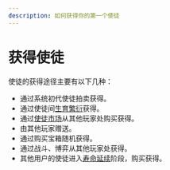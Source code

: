 ```yaml
---
description: 如何获得你的第一个使徒
---
```


# 获得使徒

使徒的获得途径主要有以下几种：

* 通过系统初代使徒拍卖获得。
* 通过使徒间[生育繁衍](breed.md)获得。
* 通过[使徒市场](../../../advanced/trading/)从其他玩家处购买获得。
* 由其他玩家赠送。
* 通过购买宝箱随机获得。
* 通过战斗、博弈从其他玩家处获得。
* 其他用户的使徒进入[寿命延续](population.md)阶段，购买获得。

